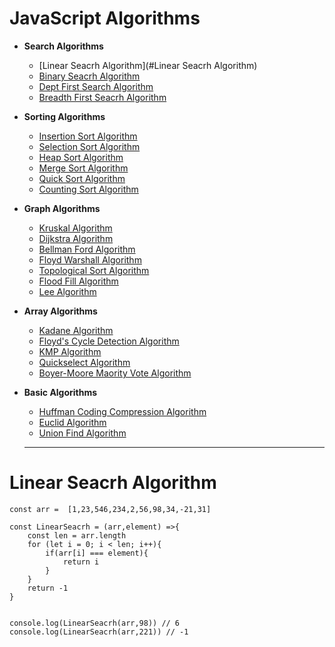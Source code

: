 # JavaScript Algorithms

* **Search Algorithms**
  * [Linear Seacrh Algorithm](#Linear Seacrh Algorithm)
  * [Binary Seacrh Algorithm](Algorithms/SearchAlgorithms/BinarySearch.js)
  * [Dept First Search Algorithm](Algorithms/SearchAlgorithms/)
  * [Breadth First Seacrh Algorithm](Algorithms/SearchAlgorithms/)
 
* **Sorting Algorithms**
  * [Insertion Sort Algorithm](Algorithms/SearchAlgorithms/)
  * [Selection Sort Algorithm](Algorithms/SearchAlgorithms/)
  * [Heap Sort Algorithm](Algorithms/SearchAlgorithms/)
  * [Merge Sort Algorithm](Algorithms/SearchAlgorithms/)
  * [Quick Sort Algorithm](Algorithms/SearchAlgorithms/)
  * [Counting Sort Algorithm](Algorithms/SearchAlgorithms/)

* **Graph Algorithms**
  * [Kruskal Algorithm](Algorithms/GraphAlgorithms/)
  * [Dijkstra Algorithm](Algorithms/GraphAlgorithms/)
  * [Bellman Ford Algorithm](Algorithms/GraphAlgorithms/)
  * [Floyd Warshall Algorithm](Algorithms/GraphAlgorithms/)
  * [Topological Sort Algorithm](Algorithms/GraphAlgorithms/)
  * [Flood Fill Algorithm](Algorithms/GraphAlgorithms/)
  * [Lee Algorithm](Algorithms/GraphAlgorithms/)

* **Array Algorithms**
  * [Kadane Algorithm](Algorithms/ArrayAlgorithms/)
  * [Floyd's Cycle Detection Algorithm](Algorithms/ArrayAlgorithms/) 
  * [KMP Algorithm](Algorithms/ArrayAlgorithms/)
  * [Quickselect Algorithm](Algorithms/ArrayAlgorithms/)
  * [Boyer-Moore Maority Vote Algorithm](Algorithms/ArrayAlgorithms/)

* **Basic Algorithms**
  * [Huffman Coding Compression Algorithm](Algorithms/BasicAlgorithms/)
  * [Euclid Algorithm](Algorithms/BasicAlgorithms/)
  * [Union Find Algorithm](Algorithms/BasicAlgorithms/)
  
  <hr>

# Linear Seacrh Algorithm
```
const arr =  [1,23,546,234,2,56,98,34,-21,31]

const LinearSeacrh = (arr,element) =>{
    const len = arr.length
    for (let i = 0; i < len; i++){
        if(arr[i] === element){
            return i
        }        
    }
    return -1
}


console.log(LinearSeacrh(arr,98)) // 6
console.log(LinearSeacrh(arr,221)) // -1

```